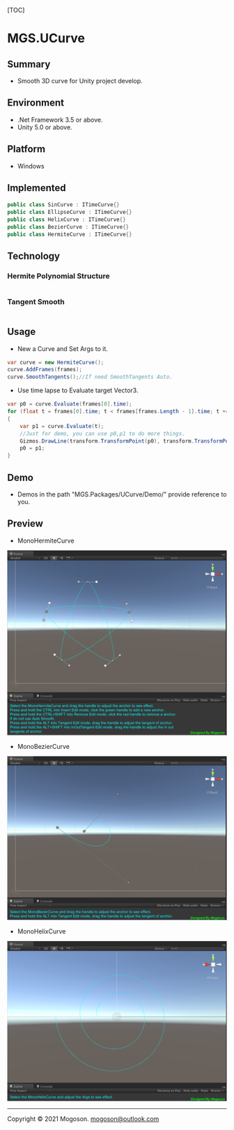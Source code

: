 [TOC]

# MGS.UCurve

## Summary

- Smooth 3D curve for Unity project develop.

## Environment

- .Net Framework 3.5 or above.
- Unity 5.0 or above.

## Platform

- Windows

## Implemented

```C#
public class SinCurve : ITimeCurve{}
public class EllipseCurve : ITimeCurve{}
public class HelixCurve : ITimeCurve{}
public class BezierCurve : ITimeCurve{}
public class HermiteCurve : ITimeCurve{}
```

## Technology

### Hermite Polynomial Structure

```C#

```

### Tangent Smooth

```C#

```

## Usage

- New a Curve and Set Args to it.

```C#
var curve = new HermiteCurve();
curve.AddFrames(frames);
curve.SmoothTangents();//If need SmoothTangents Auto.
```

- Use time lapse to Evaluate target Vector3.

```C#
var p0 = curve.Evaluate(frames[0].time);
for (float t = frames[0].time; t < frames[frames.Length - 1].time; t += delta)
{
    var p1 = curve.Evaluate(t);
    //Just for demo, you can use p0,p1 to do more things.
    Gizmos.DrawLine(transform.TransformPoint(p0), transform.TransformPoint(p1));
    p0 = p1;
}
```

## Demo

- Demos in the path "MGS.Packages/UCurve/Demo/" provide reference to you.

## Preview

- MonoHermiteCurve

![](./Attachment/images/MonoHermiteCurve.png)

- MonoBezierCurve

![](./Attachment/images/MonoBezierCurve.png)

- MonoHelixCurve

![](./Attachment/images/MonoHelixCurve.png)

------

Copyright © 2021 Mogoson.	mogoson@outlook.com